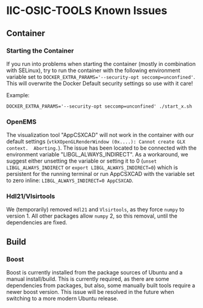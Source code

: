 # IIC-OSIC-TOOLS Known Issues

## Container

### Starting the Container

If you run into problems when starting the container (mostly in combination with SELinux), try to run the container with the following environment variable set to `DOCKER_EXTRA_PARAMS='--security-opt seccomp=unconfined'`. This will overwrite the Docker Default security settings so use with it care!

Example:

```DOCKER_EXTRA_PARAMS='--security-opt seccomp=unconfined' ./start_x.sh```

### OpenEMS

The visualization tool "AppCSXCAD" will not work in the container with our default settings (`vtkXOpenGLRenderWindow (0x....): Cannot create GLX context.  Aborting.`). The issue has been located to be connected with the environment variable "LIBGL_ALWAYS_INDIRECT". As a workaround, we suggest either unsetting the variable or setting it to 0 (`unset LIBGL_ALWAYS_INDIRECT` or `export LIBGL_ALWAYS_INDIRECT=0`) which is persistent for the running terminal or run AppCSXCAD with the variable set to zero inline: `LIBGL_ALWAYS_INDIRECT=0 AppCSXCAD`.

### Hdl21/Vlsirtools

We (temporarily) removed `Hdl21` and `Vlsirtools`, as they force `numpy` to version 1. All other packages allow `numpy` 2, so this removal, until the dependencies are fixed.

## Build

### Boost

Boost is currently installed from the package sources of Ubuntu and a manual install/build. This is currently required, as there are some dependencies from packages, but also, some manually built tools require a newer boost version. This issue will be resolved in the future when switching to a more modern Ubuntu release.
